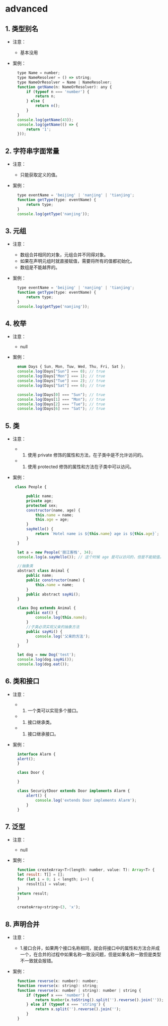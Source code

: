 # advanced

## 1. 类型别名

* 注意：
  * 基本没用
* 案例：

  ```javascript
    type Name = number;
    type NameResolver = () => string;
    type NameOrResolver = Name | NameResolver;
    function getName(n: NameOrResolver): any {
        if (typeof n === 'number') {
            return n;
        } else {
            return n();
        }
    }
    console.log(getName(43));
    console.log(getName(() => {
        return '1';
    }));
  ```

## 2. 字符串字面常量

* 注意：
  * 只能获取定义的值。
* 案例：

  ```javascript
    type eventName = 'beijing' | 'nanjing' | 'tianjing';
    function getType(type: eventName) {
        return type;
    }
    console.log(getType('nanjing'));
  ```

## 3. 元组

* 注意：
  * 数组合并相同的对象，元组合并不同得对象。
  * 如果在声明元组时就直接赋值，需要将所有的值都初始化。
  * 数组是不能越界的。
* 案例：

  ```javascript
    type eventName = 'beijing' | 'nanjing' | 'tianjing';
    function getType(type: eventName) {
        return type;
    }
    console.log(getType('nanjing'));
  ```

## 4. 枚举

* 注意：
  * null
* 案例：

  ```javascript
    enum Days { Sun, Mon, Tuw, Wed, Thu, Fri, Sat };
    console.log(Days["Sun"] === 0); // true
    console.log(Days["Mon"] === 1); // true
    console.log(Days["Tue"] === 2); // true
    console.log(Days["Sat"] === 6); // true

    console.log(Days[0] === "Sun"); // true
    console.log(Days[1] === "Mon"); // true
    console.log(Days[2] === "Tue"); // true
    console.log(Days[6] === "Sat"); // true
  ```

## 5. 类

* 注意：
  * 1. 使用 private 修饰的属性和方法，在子类中是不允许访问的。
  * 1. 使用 protected 修饰的属性和方法在子类中可以访问。
* 案例：

  ```javascript
   class People {

        public name;
        private age;
        protected sex;
        constructor(name, age) {
            this.name = name;
            this.age = age;
        }
        sayHello() {
            return `Hotel name is ${this.name} age is ${this.age}`;
        }
    }

    let a = new People('丽江客栈', 34);
    console.log(a.sayHello()); // 这个时候 age 是可以访问的，但是不能赋值。

    //抽象类
    abstract class Animal {
        public name;
        public constructor(name) {
            this.name = name;
        }
        public abstract sayHi();
    }

    class Dog extends Animal {
        public eat() {
            console.log(this.name);
        }
        //子类必须实现父亲的抽象方法
        public sayHi() {
            console.log('父亲的方法');
        }
    }

    let dog = new Dog('test');
    console.log(dog.sayHi());
    console.log(dog.eat());
  ```

## 6. 类和接口

* 注意：
  * 1. 一个类可以实现多个接口。
  * 1. 接口继承类。
  * 1. 接口继承接口。
* 案例：

  ```javascript
    interface Alarm {
    alert();
    }

    class Door {

    }

    class SecuriytDoor extends Door implements Alarm {
        alert() {
            console.log('extends Door implements Alarm');
        }
    }
  ```

## 7. 泛型

* 注意：
  * null
* 案例：

  ```javascript
    function createArray<T>(length: number, value: T): Array<T> {
    let result: T[] = [];
    for (let i = 0; i < length; i++) {
        result[i] = value;
    }
    return result;
    }

    createArray<string>(3, 'x');
  ```

## 8. 声明合并

* 注意：
  * 1.接口合并，如果两个接口名称相同，就会将接口中的属性和方法合并成一个，在合并的过程中如果名称一致没问题，但是如果名称一致但是类型不一致就会报错。
* 案例：

  ```javascript
    function reverse(x: number): number;
    function reverse(x: string): string;
    function reverse(x: number | string): number | string {
        if (typeof x === 'number') {
            return Number(x.toString().split('').reverse().join(''));
        } else if (typeof x === 'string') {
            return x.split('').reverse().join('');
        }
    }
  ```

